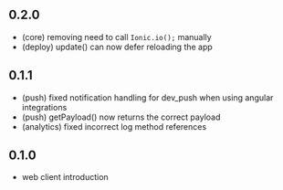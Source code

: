 ## 0.2.0

* (core) removing need to call `Ionic.io();` manually
* (deploy) update() can now defer reloading the app


## 0.1.1

* (push) fixed notification handling for dev_push when using angular integrations
* (push) getPayload() now returns the correct payload
* (analytics) fixed incorrect log method references


## 0.1.0

* web client introduction

